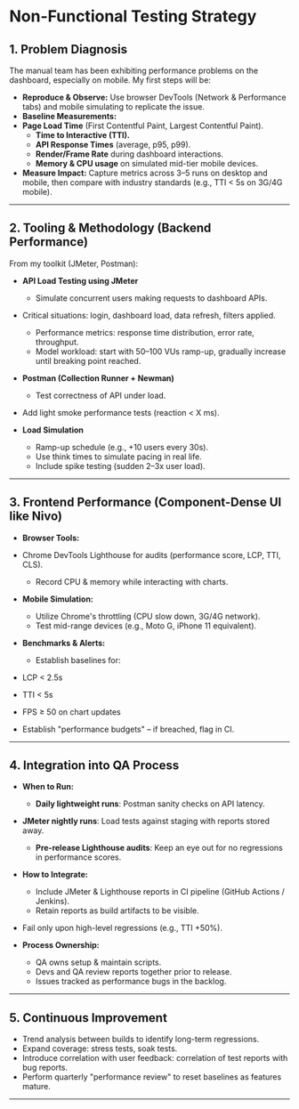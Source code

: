 # Non-Functional Testing Strategy

## 1. Problem Diagnosis

The manual team has been exhibiting performance problems on the dashboard, especially on mobile. My first steps will be:

- **Reproduce & Observe:** Use browser DevTools (Network & Performance tabs) and mobile simulating to replicate the issue.
- **Baseline Measurements:**
- **Page Load Time** (First Contentful Paint, Largest Contentful Paint).
    - **Time to Interactive (TTI).**
    - **API Response Times** (average, p95, p99).
    - **Render/Frame Rate** during dashboard interactions.
    - **Memory & CPU usage** on simulated mid-tier mobile devices.
- **Measure Impact:** Capture metrics across 3–5 runs on desktop and mobile, then compare with industry standards (e.g., TTI < 5s on 3G/4G mobile).

---

## 2. Tooling & Methodology (Backend Performance)

From my toolkit (JMeter, Postman):

- **API Load Testing using JMeter**
    - Simulate concurrent users making requests to dashboard APIs.
- Critical situations: login, dashboard load, data refresh, filters applied.
    - Performance metrics: response time distribution, error rate, throughput.
    - Model workload: start with 50–100 VUs ramp-up, gradually increase until breaking point reached.

- **Postman (Collection Runner + Newman)**
    - Test correctness of API under load.
- Add light smoke performance tests (reaction < X ms).

- **Load Simulation**
    - Ramp-up schedule (e.g., +10 users every 30s).
    - Use think times to simulate pacing in real life.
    - Include spike testing (sudden 2–3x user load).

---

## 3. Frontend Performance (Component-Dense UI like Nivo)

- **Browser Tools:**
- Chrome DevTools Lighthouse for audits (performance score, LCP, TTI, CLS).
    - Record CPU & memory while interacting with charts.

- **Mobile Simulation:**
    - Utilize Chrome's throttling (CPU slow down, 3G/4G network).
    - Test mid-range devices (e.g., Moto G, iPhone 11 equivalent).

- **Benchmarks & Alerts:**
    - Establish baselines for:
- LCP < 2.5s
- TTI < 5s
- FPS ≥ 50 on chart updates
- Establish "performance budgets" – if breached, flag in CI.

---

## 4. Integration into QA Process

- **When to Run:**
    - **Daily lightweight runs**: Postman sanity checks on API latency.
- **JMeter nightly runs**: Load tests against staging with reports stored away.
    - **Pre-release Lighthouse audits**: Keep an eye out for no regressions in performance scores.

- **How to Integrate:**
    - Include JMeter & Lighthouse reports in CI pipeline (GitHub Actions / Jenkins).
    - Retain reports as build artifacts to be visible.
- Fail only upon high-level regressions (e.g., TTI +50%).

- **Process Ownership:**
    - QA owns setup & maintain scripts.
    - Devs and QA review reports together prior to release.
    - Issues tracked as performance bugs in the backlog.

---

## 5. Continuous Improvement

- Trend analysis between builds to identify long-term regressions.
- Expand coverage: stress tests, soak tests.
- Introduce correlation with user feedback: correlation of test reports with bug reports.
- Perform quarterly "performance review" to reset baselines as features mature.

---